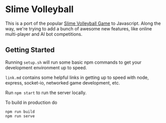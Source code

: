 Slime Volleyball
===============

This is a port of the popular [Slime Volleyball Game](http://oneslime.net/) to Javascript. Along the way, we're trying to add a bunch of awesome new features, like online multi-player and AI bot competitions.

## Getting Started

Running `setup.sh` will run some basic npm commands to get your development environment up to speed.

`link.md` contains some helpful links in getting up to speed with node, express, socket-io, networked game development, etc.

Run `npm start` to run the server locally.

To build in production do

```
npm run build
npm run serve
```
